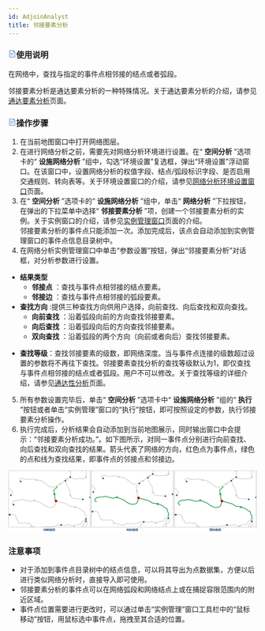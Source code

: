 ```yaml
---
id: AdjoinAnalyst
title: 邻接要素分析
---
```

### ![](../img/read.gif)使用说明

在网络中，查找与指定的事件点相邻接的结点或者弧段。

邻接要素分析是通达要素分析的一种特殊情况。关于通达要素分析的介绍，请参见[通达要素分析](AccessibilityAnalyst)页面。

### ![](../img/read.gif)操作步骤

1. 在当前地图窗口中打开网络图层。
2. 在进行网络分析之前，需要先对网络分析环境进行设置。在“ **空间分析** ”选项卡的“ **设施网络分析** ”组中，勾选“环境设置”复选框，弹出“环境设置”浮动窗口。在该窗口中，设置网络分析的权值字段、结点/弧段标识字段、是否启用交通规则、转向表等。关于环境设置窗口的介绍，请参见[网络分析环境设置窗口](NetAnalystEnvironmentWIN)页面。
3. 在“ **空间分析** ”选项卡的“ **设施网络分析** ”组中，单击“ **网络分析** ”下拉按钮，在弹出的下拉菜单中选择“ **邻接要素分析** ”项，创建一个邻接要素分析的实例。关于实例窗口的介绍，请参见[实例管理窗口](InstanceWIN)页面的介绍。<br/> 邻接要素分析的事件点只能添加一次。添加完成后，该点会自动添加到实例管理窗口的事件点信息目录树中。
4. 在网络分析实例管理窗口中单击“参数设置”按钮，弹出“邻接要素分析”对话框，对分析参数进行设置。 
  - **结果类型**
    * **邻接点** ：查找与事件点相邻接的结点要素。
    * **邻接边** ：查找与事件点相邻接的弧段要素。
  - **查找方向** :提供三种查找方向供用户选择，向前查找、向后查找和双向查找。
    * **向前查找** ：沿着弧段向前的方向查找邻接要素。
    * **向后查找** ：沿着弧段向后的方向查找邻接要素。
    * **双向查找** ：沿着弧段的两个方向（向前或者向后）查找邻接要素。
  * **查找等级**：查找邻接要素的级数，即网络深度。当与事件点连接的级数超过设置的参数将不再往下查找。邻接要素查找分析的查找等级默认为1，即仅查找与事件点相邻接的结点或者弧段。用户不可以修改。关于查找等级的详细介绍，请参见[通达性分析](AboutAccessbility)页面。
5. 所有参数设置完毕后，单击“ **空间分析** ”选项卡中“ **设施网络分析** ”组的“ **执行** ”按钮或者单击“实例管理”窗口的“执行”按钮，即可按照设定的参数，执行邻接要素分析操作。
6. 执行完成后，分析结果会自动添加到当前地图展示，同时输出窗口中会提示：“邻接要素分析成功。”。如下图所示，对同一事件点分别进行向前查找、向后查找和双向查找的结果。箭头代表了网络的方向，红色点为事件点，绿色的点和线为查找结果，即事件点的邻接点和邻接边。

![](img/AdjoinForward.png)

### 注意事项

  * 对于添加到事件点目录树中的结点信息，可以将其导出为点数据集，方便以后进行类似网络分析时，直接导入即可使用。
  * 邻接要素分析的事件点可以在网络弧段和网络结点上或在捕捉容限范围内的附近区域。
  * 事件点位置需要进行更改时，可以通过单击“实例管理”窗口工具栏中的“鼠标移动”按钮，用鼠标选中事件点，拖拽至其合适的位置。
